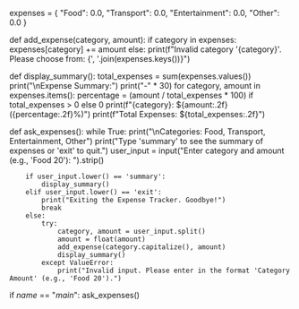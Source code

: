 expenses = {
    "Food": 0.0,
    "Transport": 0.0,
    "Entertainment": 0.0,
    "Other": 0.0
}

def add_expense(category, amount):
    if category in expenses:
        expenses[category] += amount
    else:
        print(f"Invalid category '{category}'. Please choose from: {', '.join(expenses.keys())}")

def display_summary():
    total_expenses = sum(expenses.values())
    print("\nExpense Summary:")
    print("-" * 30)
    for category, amount in expenses.items():
        percentage = (amount / total_expenses * 100) if total_expenses > 0 else 0
        print(f"{category}: ${amount:.2f} ({percentage:.2f}%)")
    print(f"Total Expenses: ${total_expenses:.2f}")

def ask_expenses():
    while True:
        print("\nCategories: Food, Transport, Entertainment, Other")
        print("Type 'summary' to see the summary of expenses or 'exit' to quit.")
        user_input = input("Enter category and amount (e.g., 'Food 20'): ").strip()

        if user_input.lower() == 'summary':
            display_summary()
        elif user_input.lower() == 'exit':
            print("Exiting the Expense Tracker. Goodbye!")
            break
        else:
            try:
                category, amount = user_input.split()
                amount = float(amount)
                add_expense(category.capitalize(), amount)
                display_summary()
            except ValueError:
                print("Invalid input. Please enter in the format 'Category Amount' (e.g., 'Food 20').")

if _name_ == "_main_":
    ask_expenses()

